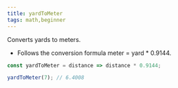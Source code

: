 ```yaml
---
title: yardToMeter
tags: math,beginner
---
```


Converts yards to meters.

- Follows the conversion formula meter = yard * 0.9144.

```js
const yardToMeter = distance => distance * 0.9144;
```

```js
yardToMeter(7); // 6.4008
```